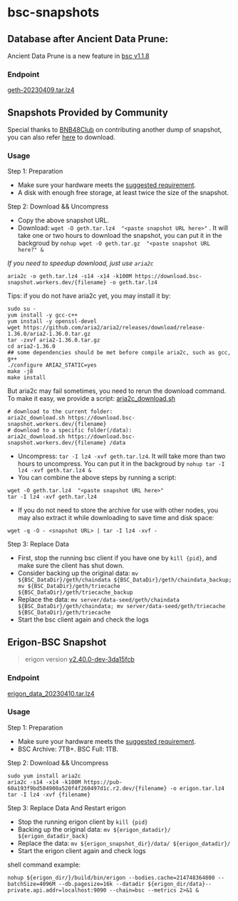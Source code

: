 
# bsc-snapshots


## Database after Ancient Data Prune:

Ancient Data Prune is a new feature in [bsc v1.1.8](https://github.com/binance-chain/bsc/releases/tag/v1.1.8)


### Endpoint


[geth-20230409.tar.lz4
](https://pub-c0627345c16f47ab858c9469133073a8.r2.dev/geth-20230409.tar.lz4)





## Snapshots Provided by Community

Special thanks to [BNB48Club](https://twitter.com/bnb48club) on contributing another dump of snapshot, you can also refer [here](https://github.com/BNB48Club/bsc-snapshots) to download.



### Usage 

Step 1: Preparation
- Make sure your hardware meets the [suggested requirement](https://docs.binance.org/smart-chain/developer/fullnode.html).
- A disk with enough free storage, at least twice the size of the snapshot.

Step 2: Download && Uncompress
- Copy the above snapshot URL.
- Download:  `wget -O geth.tar.lz4  "<paste snapshot URL here>"` . It will take one or two hours to download the snapshot, you can put it in the backgroud by `nohup wget -O geth.tar.gz  "<paste snapshot URL here?" &`


*If you need to speedup download, just use `aria2c`*
```
aria2c -o geth.tar.lz4 -s14 -x14 -k100M https://download.bsc-snapshot.workers.dev/{filename} -o geth.tar.lz4
```

Tips: if you do not have aria2c yet, you may install it by:
```
sudo su -
yum install -y gcc-c++
yum install -y openssl-devel
wget https://github.com/aria2/aria2/releases/download/release-1.36.0/aria2-1.36.0.tar.gz
tar -zxvf aria2-1.36.0.tar.gz
cd aria2-1.36.0
## some dependencies should be met before compile aria2c, such as gcc, g++
./configure ARIA2_STATIC=yes
make -j8
make install
```

But aria2c may fail sometimes, you need to rerun the download command. To make it easy, we provide a script: [aria2c_download.sh](script/aria2c_download.sh)
```
# download to the current folder:
aria2c_download.sh https://download.bsc-snapshot.workers.dev/{filename}
# download to a specific folder(/data):
aria2c_download.sh https://download.bsc-snapshot.workers.dev/{filename} /data
```


- Uncompress: `tar -I lz4 -xvf geth.tar.lz4`. It will take more than two hours to uncompress. You can put it in the backgroud by `nohup tar -I lz4 -xvf geth.tar.lz4 &`
- You can combine the above steps by running a script:
```
wget -O geth.tar.lz4  "<paste snapshot URL here>"
tar -I lz4 -xvf geth.tar.lz4
```


- If you do not need to store the archive for use with other nodes, you may also extract it while downloading to save time and disk space:
```
wget -q -O - <snapshot URL> | tar -I lz4 -xvf -
```


Step 3: Replace Data
- First, stop the running bsc client if you have one by `kill {pid}`, and make sure the client has shut down.
- Consider backing up the original data: `mv ${BSC_DataDir}/geth/chaindata ${BSC_DataDir}/geth/chaindata_backup; mv ${BSC_DataDir}/geth/triecache ${BSC_DataDir}/geth/triecache_backup`
- Replace the data: `mv server/data-seed/geth/chaindata ${BSC_DataDir}/geth/chaindata; mv server/data-seed/geth/triecache ${BSC_DataDir}/geth/triecache`
- Start the bsc client again and check the logs


## Erigon-BSC Snapshot

> erigon version [v2.40.0-dev-3da15fcb](https://github.com/node-real/bsc-erigon/releases/tag/v1.0.2)
### Endpoint
[erigon_data_20230410.tar.lz4](https://site4-dex-qa-logs.s3.amazonaws.com/erigon-0410.tar.lz4?AWSAccessKeyId=ASIA56JS342UEG5DKZHI&Expires=1681901120&x-amz-security-token=IQoJb3JpZ2luX2VjENP%2F%2F%2F%2F%2F%2F%2F%2F%2F%2FwEaDmFwLW5vcnRoZWFzdC0xIkcwRQIgZhfhV8W5qD6CByUhlTL8%2BlDyQSRw9sxMhFi04CXhlTQCIQDX4SCfgbbhfEr%2B06SyuI%2BzpYe9Gdc4lMWGOq0f27ZyQyrTBQi8%2F%2F%2F%2F%2F%2F%2F%2F%2F%2F8BEAIaDDk1ODQyMTI2NDA0MCIMUnfKhlyNlR7gUQ3%2FKqcFK0L3HYm9EsA2IbZag0J8nBrX%2FR5aiklVrIv7e7ZWhEtj7jQ1mBdsPZX0yWdwpqKAaHHGn9OUAC6gXVMSE8xO%2BKh5kuzP4uprtRbUzMu9E9NigtZWsBcQX2wnDcTwjY5o5gOPmf5uGqxLBC%2FuN99opGruymCqFlNBWkoe%2FoxS7nNX%2B5aXJssrcuFem3sP4%2FNcN8W5mqHg7vNT%2BYauG%2BHwqq6hqmjJYvb8bY2%2F1I7LKpapuKLbz4Mu58QMWE4rA5Po58JBfEJasNNvGRKDYeX8EgEkogRDyNTlqMEoZu99sBNEPO02APGGqC7F11tVk7sIPcfOd04YJkkdQq3TWgDY8t6n%2Ft5w1WjZDXiGKbMpbXKaE9MTjngdWSvaibyCuid3TLdW91Lp8S4wlmQ1C%2FJtletX384KLz7V%2FRkJXqTK18OKhzwUD6PwyYgqdbG62QsKmwmtpaH1NwK3OWXkBHTUcNNfE0wlWKGn6%2BQDT158yjTYHvrozauT%2B4LfJKgrbvtrCMZ%2F3vAcGoKngDcx9gG7eKWhywuuoUf1IgclZ8EHbXDEX9LD%2Ft28uTKmpXSK4D%2F%2Fm5swtQaXrWSHooe9eRUW7BGVdmUKoXx0cV4TVCpIpoLByTRbezkSIuRIH1KNKDXkp5qzD3mBu%2FXi%2FFkt0E8xWEU89IzjoFIlXXddGfroEgo3TNlVkjGsGxKQsUpVIfn7v0oqThJGlWMXOqPH2oYirl4eqFgCHbOr%2BQwdU7lwo4yNfJaQA4JS5pJr7A0LKBBdQpx6X18IqNGwLtuUBZT8Ca7WJXRKlqjSdd85SuoT%2BvHhQxO505dTBI7I96tE%2FWHInv%2FJp4rJzYya8VlEX53oXXS02Z6rHwSKcGzmbXOp8u6qMuQwhIob2puhMWM91ymhwNqfM%2BuhFTClldqhBjqxAYJCBPLxRktP4IVPCsrB4O5ypnAbwVApoiAe1zQqzoHlfFmHkhnBJptWS%2FpDfjLlDjj%2F4rIlTA3gDZ5uYVFD0sf9grCW8ki1vxoK1xYzj36Omd6HYN00CnMZrktkmaMDoo03XExBy62kFnSGgnRAPGoCPFJLt%2BRbPxcCS6WadV4JkDePXByRnoYDuSZX7EIBKh6HT%2F3CUwRM8js1zazRDmCJTRH9fHwAtvc24z6CF9xY3w%3D%3D&Signature=ak9Pg1IyNW535yWpIbvV5tqGjxY%3D
)

### Usage

Step 1: Preparation

- Make sure your hardware meets the [suggested requirement](https://github.com/ledgerwatch/erigon#system-requirements).
- BSC Archive: 7TB+. BSC Full: 1TB.

Step 2: Download && Uncompress

```
sudo yum install aria2c
aria2c -s14 -x14 -k100M https://pub-60a193f9bd504900a520f4f260497d1c.r2.dev/{filename} -o erigon.tar.lz4
tar -I lz4 -xvf {filename}
```
Step 3: Replace Data And Restart erigon
- Stop the running erigon client by `kill {pid}`
- Backing up the original data: `mv ${erigon_datadir}/ ${erigon_datadir_back}`
- Replace the data: `mv ${erigon_snapshot_dir}/data/ ${erigon_datadir}/`
- Start the erigon client again and check logs

shell command example:
```
nohup ${erigon_dir/}/build/bin/erigon --bodies.cache=214748364800 --batchSize=4096M --db.pagesize=16k --datadir ${erigon_dir/data}--private.api.addr=localhost:9090 --chain=bsc --metrics 2>&1 &
```


